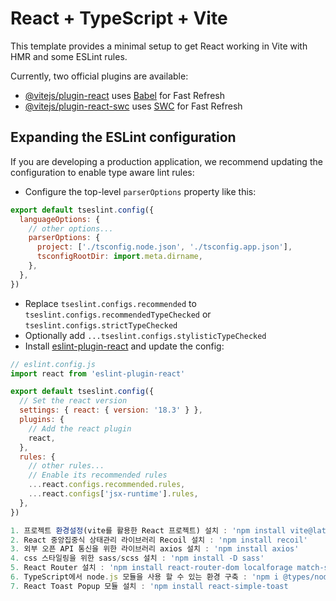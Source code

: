 # React + TypeScript + Vite

This template provides a minimal setup to get React working in Vite with HMR and some ESLint rules.

Currently, two official plugins are available:

- [@vitejs/plugin-react](https://github.com/vitejs/vite-plugin-react/blob/main/packages/plugin-react/README.md) uses [Babel](https://babeljs.io/) for Fast Refresh
- [@vitejs/plugin-react-swc](https://github.com/vitejs/vite-plugin-react-swc) uses [SWC](https://swc.rs/) for Fast Refresh

## Expanding the ESLint configuration

If you are developing a production application, we recommend updating the configuration to enable type aware lint rules:

- Configure the top-level `parserOptions` property like this:

```js
export default tseslint.config({
  languageOptions: {
    // other options...
    parserOptions: {
      project: ['./tsconfig.node.json', './tsconfig.app.json'],
      tsconfigRootDir: import.meta.dirname,
    },
  },
})
```

- Replace `tseslint.configs.recommended` to `tseslint.configs.recommendedTypeChecked` or `tseslint.configs.strictTypeChecked`
- Optionally add `...tseslint.configs.stylisticTypeChecked`
- Install [eslint-plugin-react](https://github.com/jsx-eslint/eslint-plugin-react) and update the config:

```js
// eslint.config.js
import react from 'eslint-plugin-react'

export default tseslint.config({
  // Set the react version
  settings: { react: { version: '18.3' } },
  plugins: {
    // Add the react plugin
    react,
  },
  rules: {
    // other rules...
    // Enable its recommended rules
    ...react.configs.recommended.rules,
    ...react.configs['jsx-runtime'].rules,
  },
})

1. 프로젝트 환경설정(vite를 활용한 React 프로젝트) 설치 : 'npm install vite@latest'
2. React 중앙집중식 상태관리 라이브러리 Recoil 설치 : 'npm install recoil'
3. 외부 오픈 API 통신을 위한 라이브러리 axios 설치 : 'npm install axios'
4. css 스타일링을 위한 sass/scss 설치 : 'npm install -D sass'
5. React Router 설치 : 'npm install react-router-dom localforage match-sorter sort-by'
6. TypeScript에서 node.js 모듈을 사용 할 수 있는 환경 구축 : 'npm i @types/node'
7. React Toast Popup 모듈 설치 : 'npm install react-simple-toast
 
```

